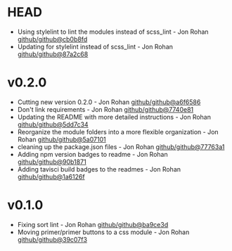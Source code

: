 # HEAD

 * Using stylelint to lint the modules instead of scss_lint - Jon Rohan [github/github@cb0b8fd](https://github.com/github/github/commit/cb0b8fd)
 * Updating for stylelint instead of scss_lint - Jon Rohan [github/github@87a2c68](https://github.com/github/github/commit/87a2c68)

# v0.2.0

 * Cutting new version 0.2.0 - Jon Rohan [github/github@a6f6586](https://github.com/github/github/commit/a6f6586)
 * Don't link requirements - Jon Rohan [github/github@7740e81](https://github.com/github/github/commit/7740e81)
 * Updating the README with more detailed instructions - Jon Rohan [github/github@5dd7c34](https://github.com/github/github/commit/5dd7c34)
 * Reorganize the module folders into a more flexible organization - Jon Rohan [github/github@5a07101](https://github.com/github/github/commit/5a07101)
 * cleaning up the package.json files - Jon Rohan [github/github@77763a1](https://github.com/github/github/commit/77763a1)
 * Adding npm version badges to readme - Jon Rohan [github/github@90b1871](https://github.com/github/github/commit/90b1871)
 * Adding tavisci build badges to the readmes - Jon Rohan [github/github@1a6126f](https://github.com/github/github/commit/1a6126f)

# v0.1.0

 * Fixing sort lint - Jon Rohan [github/github@ba9ce3d](https://github.com/github/github/commit/ba9ce3d)
 * Moving primer/primer buttons to a css module - Jon Rohan [github/github@39c07f3](https://github.com/github/github/commit/39c07f3)